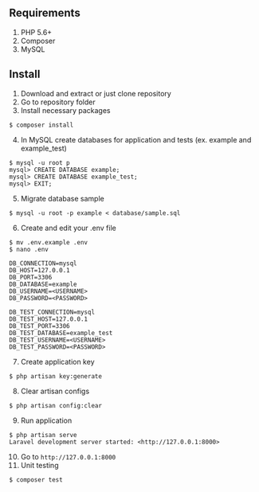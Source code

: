 ## Requirements
1. PHP 5.6+
2. Composer
2. MySQL

## Install

1. Download and extract or just clone repository
2. Go to repository folder
3. Install necessary packages

`$ composer install`

4. In MySQL create databases for application and tests (ex. example and example_test) 

```
$ mysql -u root p
mysql> CREATE DATABASE example;
mysql> CREATE DATABASE example_test;
mysql> EXIT;
```
5. Migrate database sample

`$ mysql -u root -p example < database/sample.sql`

6. Create and edit your .env file
```
$ mv .env.example .env
$ nano .env

DB_CONNECTION=mysql
DB_HOST=127.0.0.1
DB_PORT=3306
DB_DATABASE=example
DB_USERNAME=<USERNAME>
DB_PASSWORD=<PASSWORD>

DB_TEST_CONNECTION=mysql
DB_TEST_HOST=127.0.0.1
DB_TEST_PORT=3306
DB_TEST_DATABASE=example_test
DB_TEST_USERNAME=<USERNAME>
DB_TEST_PASSWORD=<PASSWORD>
```

7. Create application key

`$ php artisan key:generate`

8. Clear artisan configs

`$ php artisan config:clear`

9. Run application

```
$ php artisan serve
Laravel development server started: <http://127.0.0.1:8000>
```

10. Go to `http://127.0.0.1:8000`
11. Unit testing

`$ composer test`